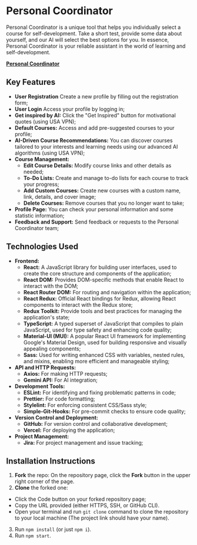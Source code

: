 # Personal Coordinator
Personal Coordinator is a unique tool that helps you individually select a course for self-development. Take a short test, provide some data about yourself, and our AI will select the best options for you. In essence, Personal Coordinator is your reliable assistant in the world of learning and self-development.

[**Personal Coordinator**](https://personal-coordinator.vercel.app/)

## Key Features

- **User Registration**
Create a new profile by filling out the registration form;
- **User Login**
Access your profile by logging in;
- **Get inspired by AI:**
Click the "Get Inspired" button for motivational quotes (using USA VPN);
- **Default Courses:**
Access and add pre-suggested courses to your profile;
- **AI-Driven Course Recommendations:** 
You can discover courses tailored to your interests and learning needs using our advanced AI algorithms (using USA VPN);
- **Course Management:**
  - **Edit Course Details:** Modify course links and other details as needed;
  - **To-Do Lists:** Create and manage to-do lists for each course to track your progress;
  - **Add Custom Courses:** Create new courses with a custom name, link, details, and cover image;
  - **Delete Courses:** Remove courses that you no longer want to take;
- **Profile Page:**
You can check your personal information and some statistic information;
- **Feedback and Support:**
Send feedback or requests to the Personal Coordinator team;

## Technologies Used
- **Frontend:**
  - **React:** A JavaScript library for building user interfaces, used to create the core structure and components of the application;
  - **React DOM:** Provides DOM-specific methods that enable React to interact with the DOM;
  - **React Router DOM:** For routing and navigation within the application;
  - **React Redux:** Official React bindings for Redux, allowing React components to interact with the Redux store;
  - **Redux Toolkit:** Provide tools and best practices for managing the application's state;
  - **TypeScript:** A typed superset of JavaScript that compiles to plain JavaScript, used for type safety and enhancing code quality;
  - **Material-UI (MUI):** A popular React UI framework for implementing Google's Material Design, used for building responsive and visually appealing components;
  - **Sass:** Used for writing enhanced CSS with variables, nested rules, and mixins, enabling more efficient and manageable styling;
- **API and HTTP Requests:**
  - **Axios:** For making HTTP requests;
  - **Gemini API:** For AI integration;
- **Development Tools:**
  - **ESLint:** For identifying and fixing problematic patterns in code;
  - **Prettier:** For code formatting;
  - **Stylelint:** For enforcing consistent CSS/Sass style;
  - **Simple-Git-Hooks:** For pre-commit checks to ensure code quality;
- **Version Control and Deployment:**
  - **GitHub:**  For version control and collaborative development;
  - **Vercel:** For deploying the application;
- **Project Management:**
  - **Jira:**  For project management and issue tracking;

## Installation Instructions
1. **Fork** the repo: On the repository page, click the **Fork** button in the upper right corner of the page.
2. **Clone** the forked one:
- Click the Code button on your forked repository page;
- Copy the URL provided (either HTTPS, SSH, or GitHub CLI).
- Open your terminal and run `git clone` command to clone the repository to your local machine (The project link should have your name).
3. Run `npm install` (or just `npm i`).
4. Run `npm start`.
